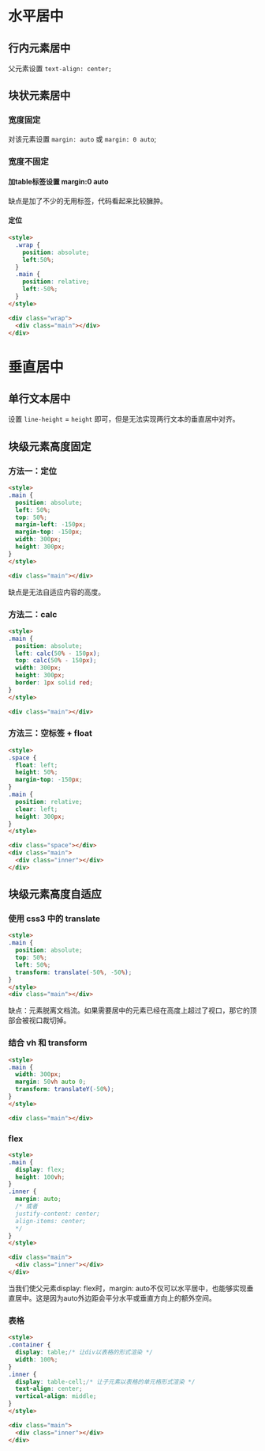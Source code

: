 # 水平居中
## 行内元素居中
父元素设置 `text-align: center;`

## 块状元素居中
### 宽度固定
对该元素设置 `margin: auto` 或 `margin: 0 auto`;

### 宽度不固定
#### 加table标签设置 margin:0 auto

缺点是加了不少的无用标签，代码看起来比较臃肿。

#### 定位
``` html
<style>
  .wrap {
    position: absolute;
    left:50%;
  }
  .main {
    position: relative;
    left:-50%;
  }
</style>

<div class="wrap">
  <div class="main"></div>
</div>
```

# 垂直居中
## 单行文本居中
设置 `line-height` = `height` 即可，但是无法实现两行文本的垂直居中对齐。

## 块级元素高度固定
### 方法一：定位
``` html
<style>
.main {
  position: absolute;
  left: 50%;
  top: 50%;
  margin-left: -150px;
  margin-top: -150px;
  width: 300px;
  height: 300px;
}
</style>

<div class="main"></div>
```

缺点是无法自适应内容的高度。

### 方法二：calc
``` html
<style>
.main {
  position: absolute;
  left: calc(50% - 150px);
  top: calc(50% - 150px);
  width: 300px;
  height: 300px;
  border: 1px solid red;
}
</style>

<div class="main"></div>
```

### 方法三：空标签 + float
``` html
<style>
.space {
  float: left;
  height: 50%;
  margin-top: -150px;
}
.main {
  position: relative;
  clear: left;
  height: 300px;
}
</style>

<div class="space"></div>
<div class="main">
  <div class="inner"></div>
</div>
```

## 块级元素高度自适应
### 使用 css3 中的 translate
``` html
<style>
.main {
  position: absolute;
  top: 50%;
  left: 50%;
  transform: translate(-50%, -50%);
}
</style>
<div class="main"></div>
```

缺点：元素脱离文档流。如果需要居中的元素已经在高度上超过了视口，那它的顶部会被视口裁切掉。

### 结合 vh 和 transform
``` html
<style>
.main {
  width: 300px;
  margin: 50vh auto 0;
  transform: translateY(-50%);
}
</style>

<div class="main"></div>
```

### flex
``` html
<style>
.main {
  display: flex;
  height: 100vh;
}
.inner {
  margin: auto;
  /* 或者
  justify-content: center;
  align-items: center;
  */
}
</style>

<div class="main">
  <div class="inner"></div>
</div>
```

当我们使父元素display: flex时，margin: auto不仅可以水平居中，也能够实现垂直居中。这是因为auto外边距会平分水平或垂直方向上的额外空间。

### 表格
``` html
<style>
.container {
  display: table;/* 让div以表格的形式渲染 */
  width: 100%;
}
.inner {
  display: table-cell;/* 让子元素以表格的单元格形式渲染 */
  text-align: center;
  vertical-align: middle;
}
</style>

<div class="main">
  <div class="inner"></div>
</div>
```
